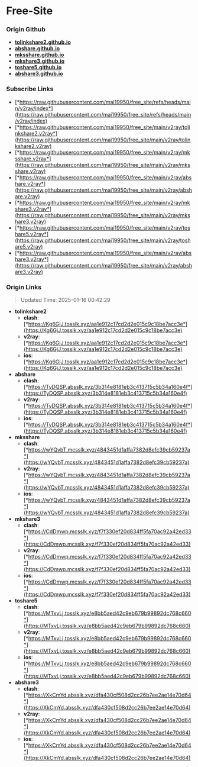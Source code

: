 # Free-Site

### Origin Github

- [**tolinkshare2.github.io**](https://github.com/tolinkshare2/tolinkshare2.github.io)
- [**abshare.github.io**](https://github.com/abshare/abshare.github.io)
- [**mksshare.github.io**](https://github.com/mksshare/mksshare.github.io)
- [**mkshare3.github.io**](https://github.com/mkshare3/mkshare3.github.io)
- [**toshare5.github.io**](https://github.com/toshare5/toshare5.github.io)
- [**abshare3.github.io**](https://github.com/abshare3/abshare3.github.io)

### Subscribe Links

- [*https://raw.githubusercontent.com/mai19950/free_site/refs/heads/main/v2ray/index*](https://raw.githubusercontent.com/mai19950/free_site/refs/heads/main/v2ray/index)
- [*https://raw.githubusercontent.com/mai19950/free_site/main/v2ray/tolinkshare2.v2ray*](https://raw.githubusercontent.com/mai19950/free_site/main/v2ray/tolinkshare2.v2ray)
- [*https://raw.githubusercontent.com/mai19950/free_site/main/v2ray/mksshare.v2ray*](https://raw.githubusercontent.com/mai19950/free_site/main/v2ray/mksshare.v2ray)
- [*https://raw.githubusercontent.com/mai19950/free_site/main/v2ray/abshare.v2ray*](https://raw.githubusercontent.com/mai19950/free_site/main/v2ray/abshare.v2ray)
- [*https://raw.githubusercontent.com/mai19950/free_site/main/v2ray/mkshare3.v2ray*](https://raw.githubusercontent.com/mai19950/free_site/main/v2ray/mkshare3.v2ray)
- [*https://raw.githubusercontent.com/mai19950/free_site/main/v2ray/toshare5.v2ray*](https://raw.githubusercontent.com/mai19950/free_site/main/v2ray/toshare5.v2ray)
- [*https://raw.githubusercontent.com/mai19950/free_site/main/v2ray/abshare3.v2ray*](https://raw.githubusercontent.com/mai19950/free_site/main/v2ray/abshare3.v2ray)

### Origin Links

> Updated Time: 2025-01-16 00:42:29

- **tolinkshare2**
  - **clash**: [*https://Kg6GjJ.tosslk.xyz/aa1e912c17cd2d2e015c9c18be7acc3e*](https://Kg6GjJ.tosslk.xyz/aa1e912c17cd2d2e015c9c18be7acc3e)
  - **v2ray**: [*https://Kg6GjJ.tosslk.xyz/aa1e912c17cd2d2e015c9c18be7acc3e*](https://Kg6GjJ.tosslk.xyz/aa1e912c17cd2d2e015c9c18be7acc3e)
  - **ios**: [*https://Kg6GjJ.tosslk.xyz/aa1e912c17cd2d2e015c9c18be7acc3e*](https://Kg6GjJ.tosslk.xyz/aa1e912c17cd2d2e015c9c18be7acc3e)
- **abshare**
  - **clash**: [*https://TyDQSP.absslk.xyz/3b314e8181eb3c413715c5b34a160e4f*](https://TyDQSP.absslk.xyz/3b314e8181eb3c413715c5b34a160e4f)
  - **v2ray**: [*https://TyDQSP.absslk.xyz/3b314e8181eb3c413715c5b34a160e4f*](https://TyDQSP.absslk.xyz/3b314e8181eb3c413715c5b34a160e4f)
  - **ios**: [*https://TyDQSP.absslk.xyz/3b314e8181eb3c413715c5b34a160e4f*](https://TyDQSP.absslk.xyz/3b314e8181eb3c413715c5b34a160e4f)
- **mksshare**
  - **clash**: [*https://wYQvbT.mcsslk.xyz/4843451d1affa7382d8efc39cb59237a*](https://wYQvbT.mcsslk.xyz/4843451d1affa7382d8efc39cb59237a)
  - **v2ray**: [*https://wYQvbT.mcsslk.xyz/4843451d1affa7382d8efc39cb59237a*](https://wYQvbT.mcsslk.xyz/4843451d1affa7382d8efc39cb59237a)
  - **ios**: [*https://wYQvbT.mcsslk.xyz/4843451d1affa7382d8efc39cb59237a*](https://wYQvbT.mcsslk.xyz/4843451d1affa7382d8efc39cb59237a)
- **mkshare3**
  - **clash**: [*https://CdDmwp.mcsslk.xyz/f7f330ef20d834ff5fa70ac92a42ed33*](https://CdDmwp.mcsslk.xyz/f7f330ef20d834ff5fa70ac92a42ed33)
  - **v2ray**: [*https://CdDmwp.mcsslk.xyz/f7f330ef20d834ff5fa70ac92a42ed33*](https://CdDmwp.mcsslk.xyz/f7f330ef20d834ff5fa70ac92a42ed33)
  - **ios**: [*https://CdDmwp.mcsslk.xyz/f7f330ef20d834ff5fa70ac92a42ed33*](https://CdDmwp.mcsslk.xyz/f7f330ef20d834ff5fa70ac92a42ed33)
- **toshare5**
  - **clash**: [*https://MTxvLj.tosslk.xyz/e8bb5aed42c9eb679b99892dc768c660*](https://MTxvLj.tosslk.xyz/e8bb5aed42c9eb679b99892dc768c660)
  - **v2ray**: [*https://MTxvLj.tosslk.xyz/e8bb5aed42c9eb679b99892dc768c660*](https://MTxvLj.tosslk.xyz/e8bb5aed42c9eb679b99892dc768c660)
  - **ios**: [*https://MTxvLj.tosslk.xyz/e8bb5aed42c9eb679b99892dc768c660*](https://MTxvLj.tosslk.xyz/e8bb5aed42c9eb679b99892dc768c660)
- **abshare3**
  - **clash**: [*https://XkCmYd.absslk.xyz/dfa430cf508d2cc26b7ee2ae14e70d64*](https://XkCmYd.absslk.xyz/dfa430cf508d2cc26b7ee2ae14e70d64)
  - **v2ray**: [*https://XkCmYd.absslk.xyz/dfa430cf508d2cc26b7ee2ae14e70d64*](https://XkCmYd.absslk.xyz/dfa430cf508d2cc26b7ee2ae14e70d64)
  - **ios**: [*https://XkCmYd.absslk.xyz/dfa430cf508d2cc26b7ee2ae14e70d64*](https://XkCmYd.absslk.xyz/dfa430cf508d2cc26b7ee2ae14e70d64)
